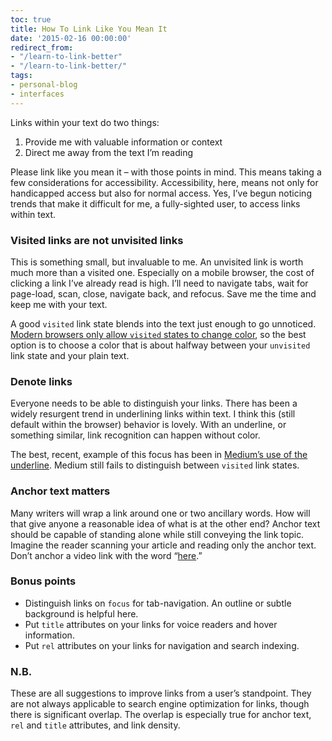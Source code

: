 ```yaml
---
toc: true
title: How To Link Like You Mean It
date: '2015-02-16 00:00:00'
redirect_from:
- "/learn-to-link-better"
- "/learn-to-link-better/"
tags:
- personal-blog
- interfaces
---
```


Links within your text do two things:

1. Provide me with valuable information or context
2. Direct me away from the text I’m reading

Please link like you mean it – with those points in mind. This means taking a few considerations for accessibility. Accessibility, here, means not only for handicapped access but also for normal access. Yes, I’ve begun noticing trends that make it difficult for me, a fully-sighted user, to access links within text.

### Visited links are not unvisited links

This is something small, but invaluable to me. An unvisited link is worth much more than a visited one. Especially on a mobile browser, the cost of clicking a link I’ve already read is high. I’ll need to navigate tabs, wait for page-load, scan, close, navigate back, and refocus. Save me the time and keep me with your text.

A good `visited` link state blends into the text just enough to go unnoticed. [Modern browsers only allow `visited` states to change color](http://www.nngroup.com/articles/change-the-color-of-visited-links/), so the best option is to choose a color that is about halfway between your `unvisited` link state and your plain text.

### Denote links

Everyone needs to be able to distinguish your links. There has been a widely resurgent trend in underlining links within text. I think this (still default within the browser) behavior is lovely. With an underline, or something similar, link recognition can happen without color.

The best, recent, example of this focus has been in [Medium’s use of the underline](https://medium.com/designing-medium/crafting-link-underlines-on-medium-7c03a9274f9). Medium still fails to distinguish between `visited` link states.

### Anchor text matters

Many writers will wrap a link around one or two ancillary words. How will that give anyone a reasonable idea of what is at the other end? Anchor text should be capable of standing alone while still conveying the link topic. Imagine the reader scanning your article and reading only the anchor text. Don’t anchor a video link with the word “[here](unsafe:javascript:alert('gotcha');).”

### Bonus points

- Distinguish links on `focus` for tab-navigation. An outline or subtle background is helpful here.
- Put `title` attributes on your links for voice readers and hover information.
- Put `rel` attributes on your links for navigation and search indexing.

### N.B.

These are all suggestions to improve links from a user’s standpoint. They are not always applicable to search engine optimization for links, though there is significant overlap. The overlap is especially true for anchor text, `rel` and `title` attributes, and link density.

